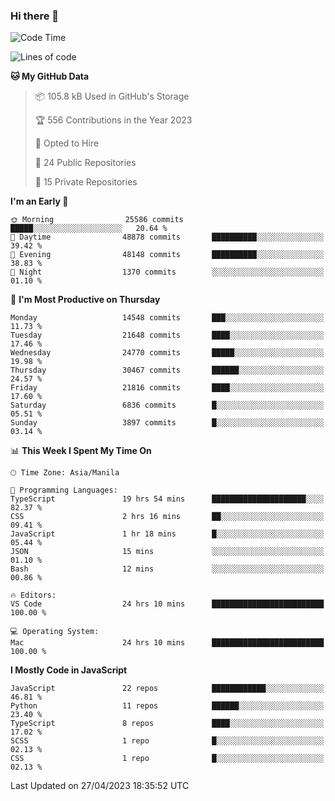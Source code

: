 ### Hi there 👋

<!--START_SECTION:waka-->
![Code Time](http://img.shields.io/badge/Code%20Time-234%20hrs%2017%20mins-blue)

![Lines of code](https://img.shields.io/badge/From%20Hello%20World%20I%27ve%20Written-57.0%20million%20lines%20of%20code-blue)

**🐱 My GitHub Data** 

> 📦 105.8 kB Used in GitHub's Storage 
 > 
> 🏆 556 Contributions in the Year 2023
 > 
> 💼 Opted to Hire
 > 
> 📜 24 Public Repositories 
 > 
> 🔑 15 Private Repositories 
 > 
**I'm an Early 🐤** 

```text
🌞 Morning                25586 commits       █████░░░░░░░░░░░░░░░░░░░░   20.64 % 
🌆 Daytime                48878 commits       ██████████░░░░░░░░░░░░░░░   39.42 % 
🌃 Evening                48148 commits       ██████████░░░░░░░░░░░░░░░   38.83 % 
🌙 Night                  1370 commits        ░░░░░░░░░░░░░░░░░░░░░░░░░   01.10 % 
```
📅 **I'm Most Productive on Thursday** 

```text
Monday                   14548 commits       ███░░░░░░░░░░░░░░░░░░░░░░   11.73 % 
Tuesday                  21648 commits       ████░░░░░░░░░░░░░░░░░░░░░   17.46 % 
Wednesday                24770 commits       █████░░░░░░░░░░░░░░░░░░░░   19.98 % 
Thursday                 30467 commits       ██████░░░░░░░░░░░░░░░░░░░   24.57 % 
Friday                   21816 commits       ████░░░░░░░░░░░░░░░░░░░░░   17.60 % 
Saturday                 6836 commits        █░░░░░░░░░░░░░░░░░░░░░░░░   05.51 % 
Sunday                   3897 commits        █░░░░░░░░░░░░░░░░░░░░░░░░   03.14 % 
```


📊 **This Week I Spent My Time On** 

```text
🕑︎ Time Zone: Asia/Manila

💬 Programming Languages: 
TypeScript               19 hrs 54 mins      █████████████████████░░░░   82.37 % 
CSS                      2 hrs 16 mins       ██░░░░░░░░░░░░░░░░░░░░░░░   09.41 % 
JavaScript               1 hr 18 mins        █░░░░░░░░░░░░░░░░░░░░░░░░   05.44 % 
JSON                     15 mins             ░░░░░░░░░░░░░░░░░░░░░░░░░   01.10 % 
Bash                     12 mins             ░░░░░░░░░░░░░░░░░░░░░░░░░   00.86 % 

🔥 Editors: 
VS Code                  24 hrs 10 mins      █████████████████████████   100.00 % 

💻 Operating System: 
Mac                      24 hrs 10 mins      █████████████████████████   100.00 % 
```

**I Mostly Code in JavaScript** 

```text
JavaScript               22 repos            ████████████░░░░░░░░░░░░░   46.81 % 
Python                   11 repos            ██████░░░░░░░░░░░░░░░░░░░   23.40 % 
TypeScript               8 repos             ████░░░░░░░░░░░░░░░░░░░░░   17.02 % 
SCSS                     1 repo              █░░░░░░░░░░░░░░░░░░░░░░░░   02.13 % 
CSS                      1 repo              █░░░░░░░░░░░░░░░░░░░░░░░░   02.13 % 
```




 Last Updated on 27/04/2023 18:35:52 UTC
<!--END_SECTION:waka-->
